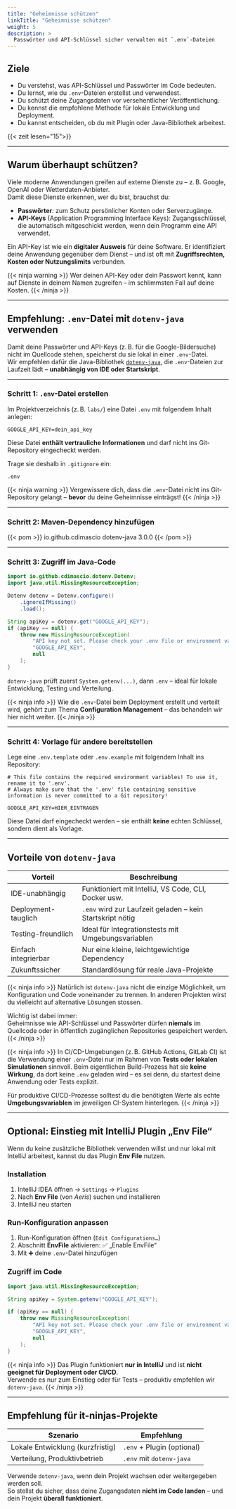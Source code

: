 ```yaml
---
title: "Geheimnisse schützen"
linkTitle: "Geheimnisse schützen"
weight: 5
description: >
  Passwörter und API-Schlüssel sicher verwalten mit `.env`-Dateien
---
```


## Ziele

- Du verstehst, was API-Schlüssel und Passwörter im Code bedeuten.
- Du lernst, wie du `.env`-Dateien erstellst und verwendest.
- Du schützt deine Zugangsdaten vor versehentlicher Veröffentlichung.
- Du kennst die empfohlene Methode für lokale Entwicklung und Deployment.
- Du kannst entscheiden, ob du mit Plugin oder Java-Bibliothek arbeitest.

{{< zeit lesen="15">}}

---

## Warum überhaupt schützen?

Viele moderne Anwendungen greifen auf externe Dienste zu – z. B. Google, OpenAI oder Wetterdaten-Anbieter.  
Damit diese Dienste erkennen, wer du bist, brauchst du:

- **Passwörter**: zum Schutz persönlicher Konten oder Serverzugänge.
- **API-Keys** (Application Programming Interface Keys): Zugangsschlüssel, die automatisch mitgeschickt werden, wenn dein Programm eine API verwendet.

Ein API-Key ist wie ein **digitaler Ausweis** für deine Software. Er identifiziert deine Anwendung gegenüber dem Dienst – und ist oft mit **Zugriffsrechten, Kosten oder Nutzungslimits** verbunden.

{{< ninja warning >}}
Wer deinen API-Key oder dein Passwort kennt, kann auf Dienste in deinem Namen zugreifen – im schlimmsten Fall auf deine Kosten.
{{< /ninja >}}

---

## Empfehlung: `.env`-Datei mit `dotenv-java` verwenden

Damit deine Passwörter und API-Keys (z. B. für die Google-Bildersuche) nicht im Quellcode stehen, speicherst du sie lokal in einer `.env`-Datei.  
Wir empfehlen dafür die Java-Bibliothek [`dotenv-java`](https://github.com/cdimascio/dotenv-java), die `.env`-Dateien zur Laufzeit lädt – **unabhängig von IDE oder Startskript**.

---

### Schritt 1: `.env`-Datei erstellen

Im Projektverzeichnis (z. B. `labs/`) eine Datei `.env` mit folgendem Inhalt anlegen:

```env
GOOGLE_API_KEY=dein_api_key
```

Diese Datei **enthält vertrauliche Informationen** und darf nicht ins Git-Repository eingecheckt werden.

Trage sie deshalb in `.gitignore` ein:

```
.env
```

{{< ninja warning >}}
Vergewissere dich, dass die `.env`-Datei nicht ins Git-Repository gelangt – **bevor** du deine Geheimnisse einträgst!
{{< /ninja >}}

---

### Schritt 2: Maven-Dependency hinzufügen

{{< pom >}}
<dependency>
<groupId>io.github.cdimascio</groupId>
<artifactId>dotenv-java</artifactId>
<version>3.0.0</version>
</dependency>
{{< /pom >}}

---

### Schritt 3: Zugriff im Java-Code

```java
import io.github.cdimascio.dotenv.Dotenv;
import java.util.MissingResourceException;

Dotenv dotenv = Dotenv.configure()
    .ignoreIfMissing()
    .load();

String apiKey = dotenv.get("GOOGLE_API_KEY");
if (apiKey == null) {
    throw new MissingResourceException(
        "API key not set. Please check your .env file or environment variables.",
        "GOOGLE_API_KEY",
        null
    );
}
```

`dotenv-java` prüft zuerst `System.getenv(...)`, dann `.env` – ideal für lokale Entwicklung, Testing und Verteilung.

{{< ninja info >}}
Wie die `.env`-Datei beim Deployment erstellt und verteilt wird, gehört zum Thema **Configuration Management** – das behandeln wir hier nicht weiter.
{{< /ninja >}}

---

### Schritt 4: Vorlage für andere bereitstellen

Lege eine `.env.template` oder `.env.example` mit folgendem Inhalt ins Repository:

```env
# This file contains the required environment variables! To use it, rename it to '.env'.
# Always make sure that the '.env' file containing sensitive information is never committed to a Git repository!

GOOGLE_API_KEY=HIER_EINTRAGEN
```

Diese Datei darf eingecheckt werden – sie enthält **keine** echten Schlüssel, sondern dient als Vorlage.

---

## Vorteile von `dotenv-java`

| Vorteil              | Beschreibung                                              |
| -------------------- | --------------------------------------------------------- |
| IDE-unabhängig       | Funktioniert mit IntelliJ, VS Code, CLI, Docker usw.      |
| Deployment-tauglich  | `.env` wird zur Laufzeit geladen – kein Startskript nötig |
| Testing-freundlich   | Ideal für Integrationstests mit Umgebungsvariablen        |
| Einfach integrierbar | Nur eine kleine, leichtgewichtige Dependency              |
| Zukunftssicher       | Standardlösung für reale Java-Projekte                    |

{{< ninja info >}}
Natürlich ist `dotenv-java` nicht die einzige Möglichkeit, um Konfiguration und Code voneinander zu trennen. In anderen
Projekten wirst du vielleicht auf alternative Lösungen stossen.

Wichtig ist dabei immer:  
Geheimnisse wie API-Schlüssel und Passwörter dürfen **niemals** im Quellcode oder in öffentlich zugänglichen Repositories gespeichert werden.
{{< /ninja >}}

{{< ninja info >}}
In CI/CD-Umgebungen (z. B. GitHub Actions, GitLab CI) ist die Verwendung einer `.env`-Datei nur im Rahmen von **Tests oder lokalen Simulationen** sinnvoll. Beim eigentlichen Build-Prozess hat sie **keine Wirkung**, da dort keine `.env` geladen wird – es sei denn, du startest deine Anwendung oder Tests explizit.

Für produktive CI/CD-Prozesse solltest du die benötigten Werte als echte **Umgebungsvariablen** im jeweiligen CI-System hinterlegen.
{{< /ninja >}}

---

## Optional: Einstieg mit IntelliJ Plugin „Env File“

Wenn du keine zusätzliche Bibliothek verwenden willst und nur lokal mit IntelliJ arbeitest, kannst du das Plugin **Env File** nutzen.

### Installation

1. IntelliJ IDEA öffnen → `Settings` → `Plugins`
2. Nach **Env File** (von _Aeris_) suchen und installieren
3. IntelliJ neu starten

### Run-Konfiguration anpassen

1. Run-Konfiguration öffnen (`Edit Configurations…`)
2. Abschnitt **EnvFile** aktivieren: ✅ „Enable EnvFile“
3. Mit ➕ deine `.env`-Datei hinzufügen

### Zugriff im Code

```java
import java.util.MissingResourceException;

String apiKey = System.getenv("GOOGLE_API_KEY");

if (apiKey == null) {
    throw new MissingResourceException(
        "API key not set. Please check your .env file or environment variables.",
        "GOOGLE_API_KEY",
        null
    );
}
```

{{< ninja info >}}
Das Plugin funktioniert **nur in IntelliJ** und ist **nicht geeignet für Deployment oder CI/CD**.  
Verwende es nur zum Einstieg oder für Tests – produktiv empfehlen wir `dotenv-java`.
{{< /ninja >}}

---

## Empfehlung für it-ninjas-Projekte

| Szenario                         | Empfehlung                 |
| -------------------------------- | -------------------------- |
| Lokale Entwicklung (kurzfristig) | `.env` + Plugin (optional) |
| Verteilung, Produktivbetrieb     | `.env` mit `dotenv-java`   |

Verwende `dotenv-java`, wenn dein Projekt wachsen oder weitergegeben werden soll.  
So stellst du sicher, dass deine Zugangsdaten **nicht im Code landen** – und dein Projekt **überall funktioniert**.
